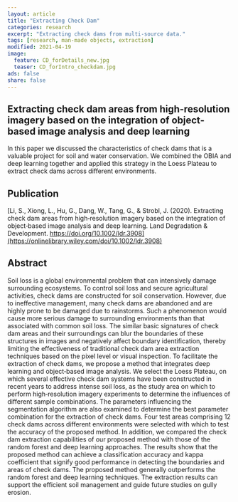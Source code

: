 ```yaml
---
layout: article
title: "Extracting Check Dam"
categories: research
excerpt: "Extracting check dams from multi-source data."
tags: [research, man-made objects, extraction]
modified: 2021-04-19
image:
  feature: CD_forDetails_new.jpg
  teaser: CD_forIntro_checkdam.jpg
ads: false
share: false
---
```




## Extracting check dam areas from high‐resolution imagery based on the integration of object‐based image analysis and deep learning

  In this paper we discussed the characteristics of check dams that is a valuable project for soil and water conservation. We combined the OBIA and deep learning together and applied this strategy in the Loess Plateau to extract check dams across different environments.
  
## Publication

  [Li, S., Xiong, L., Hu, G., Dang, W., Tang, G., & Strobl, J. (2020). Extracting check dam areas from high‐resolution imagery based on the integration of object‐based image analysis and deep learning. Land Degradation & Development. https://doi.org/10.1002/ldr.3908](https://onlinelibrary.wiley.com/doi/10.1002/ldr.3908)

## Abstract

  Soil loss is a global environmental problem that can intensively damage surrounding ecosystems. To control soil loss and secure agricultural activities, check dams are constructed for soil conservation. However, due to ineffective management, many check dams are abandoned and are highly prone to be damaged due to rainstorms. Such a phenomenon would cause more serious damage to surrounding environments than that associated with common soil loss. The similar basic signatures of check dam areas and their surroundings can blur the boundaries of these structures in images and negatively affect boundary identification, thereby limiting the effectiveness of traditional check dam area extraction techniques based on the pixel level or visual inspection. To facilitate the extraction of check dams, we propose a method that integrates deep learning and object‐based image analysis. We select the Loess Plateau, on which several effective check dam systems have been constructed in recent years to address intense soil loss, as the study area on which to perform high‐resolution imagery experiments to determine the influences of different sample combinations. The parameters influencing the segmentation algorithm are also examined to determine the best parameter combination for the extraction of check dams. Four test areas comprising 12 check dams across different environments were selected with which to test the accuracy of the proposed method. In addition, we compared the check dam extraction capabilities of our proposed method with those of the random forest and deep learning approaches. The results show that the proposed method can achieve a classification accuracy and kappa coefficient that signify good performance in detecting the boundaries and areas of check dams. The proposed method generally outperforms the random forest and deep learning techniques. The extraction results can support the efficient soil management and guide future studies on gully erosion.
